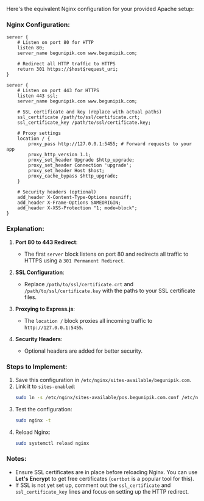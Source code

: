 Here's the equivalent Nginx configuration for your provided Apache setup:

### Nginx Configuration:
```nginx
server {
    # Listen on port 80 for HTTP
    listen 80;
    server_name begunipik.com www.begunipik.com;

    # Redirect all HTTP traffic to HTTPS
    return 301 https://$host$request_uri;
}

server {
    # Listen on port 443 for HTTPS
    listen 443 ssl;
    server_name begunipik.com www.begunipik.com;

    # SSL certificate and key (replace with actual paths)
    ssl_certificate /path/to/ssl/certificate.crt;
    ssl_certificate_key /path/to/ssl/certificate.key;

    # Proxy settings
    location / {
        proxy_pass http://127.0.0.1:5455; # Forward requests to your app
        proxy_http_version 1.1;
        proxy_set_header Upgrade $http_upgrade;
        proxy_set_header Connection 'upgrade';
        proxy_set_header Host $host;
        proxy_cache_bypass $http_upgrade;
    }

    # Security headers (optional)
    add_header X-Content-Type-Options nosniff;
    add_header X-Frame-Options SAMEORIGIN;
    add_header X-XSS-Protection "1; mode=block";
}
```

### Explanation:
1. **Port 80 to 443 Redirect**:
   - The first `server` block listens on port 80 and redirects all traffic to HTTPS using a `301 Permanent Redirect`.

2. **SSL Configuration**:
   - Replace `/path/to/ssl/certificate.crt` and `/path/to/ssl/certificate.key` with the paths to your SSL certificate files.

3. **Proxying to Express.js**:
   - The `location /` block proxies all incoming traffic to `http://127.0.0.1:5455`.

4. **Security Headers**:
   - Optional headers are added for better security.

### Steps to Implement:
1. Save this configuration in `/etc/nginx/sites-available/begunipik.com`.
2. Link it to `sites-enabled`:
   ```bash
   sudo ln -s /etc/nginx/sites-available/pos.begunipik.com.conf /etc/nginx/sites-enabled/
   ```
3. Test the configuration:
   ```bash
   sudo nginx -t
   ```
4. Reload Nginx:
   ```bash
   sudo systemctl reload nginx
   ```

### Notes:
- Ensure SSL certificates are in place before reloading Nginx. You can use **Let's Encrypt** to get free certificates (`certbot` is a popular tool for this).
- If SSL is not yet set up, comment out the `ssl_certificate` and `ssl_certificate_key` lines and focus on setting up the HTTP redirect.